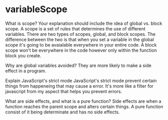 # variableScope
What is scope? Your explanation should include the idea of global vs. block scope.
A scope is a set of rules that determines the use of different variables. There are two types of scopes, global, and block scopes.
The difference between the two is that when you set a variable in the global scope it's going to be avaialable everywhere in your entire code.
A block scope won't be everywhere in the code however only within the function block you create.

Why are global variables avoided?
They are more likely to make a side effect in a program.

Explain JavaScript's strict mode
JavaScript's strict mode prevent certain things from happeneing that may cause a error. It's more like a filter for javascript from my aspect that helps you prevent errors.

What are side effects, and what is a pure function?
Side effects are when a function reaches the parent scope and alters certain things. A pure function consist of it being determinate and has no side effects.

